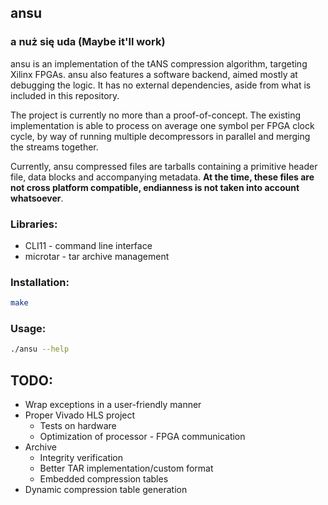 ## ansu

### **a** **n**uż **s**ię **u**da (Maybe it'll work)

ansu is an implementation of the tANS compression algorithm, targeting Xilinx FPGAs. ansu also features a software backend, aimed mostly at debugging the logic. It has no external dependencies, aside from what is included in this repository.

The project is currently no more than a proof-of-concept. The existing implementation is able to process on average one symbol per FPGA clock cycle, by way of running multiple decompressors in parallel and merging the streams together.

Currently, ansu compressed files are tarballs containing a primitive header file, data blocks and accompanying metadata. **At the time, these files are not cross platform compatible, endianness is not taken into account whatsoever**.

### Libraries:
* CLI11 - command line interface
* microtar - tar archive management

### Installation:

```sh
make
```

### Usage:
```sh
./ansu --help
```

## TODO:
* Wrap exceptions in a user-friendly manner
* Proper Vivado HLS project
    * Tests on hardware
    * Optimization of processor - FPGA communication
* Archive
    * Integrity verification
    * Better TAR implementation/custom format
    * Embedded compression tables
* Dynamic compression table generation
